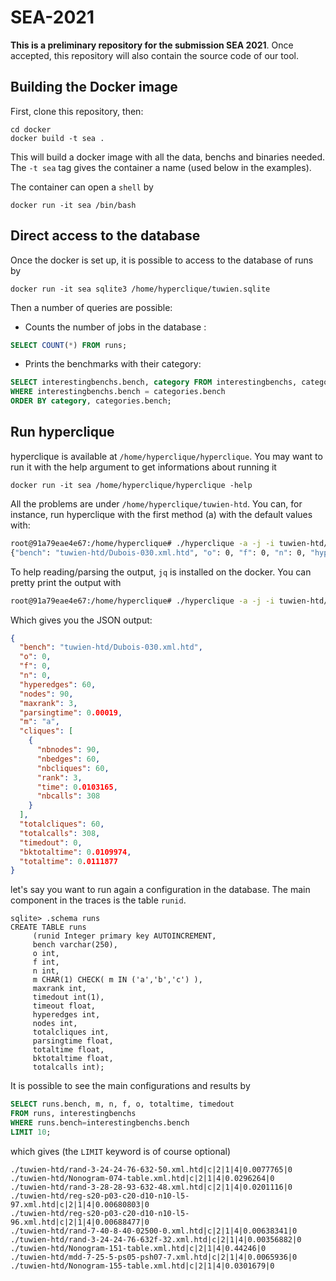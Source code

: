 # SEA-2021

**This is a preliminary repository for the submission SEA 2021**.
Once accepted, this repository will also contain the source code of our tool.

## Building the Docker image

First, clone this repository, then:
```
cd docker
docker build -t sea .
```
This will build a docker image with all the data, benchs and binaries needed. The `-t sea` tag gives the container a name (used below in the examples).

The container can open a `shell` by
```
docker run -it sea /bin/bash
```

## Direct access to the database

Once the docker is set up, it is possible to access to the database of runs by
``` 
docker run -it sea sqlite3 /home/hyperclique/tuwien.sqlite
```

Then a number of queries are possible:
- Counts the number of jobs in the database : 
```sql 
SELECT COUNT(*) FROM runs;
```

- Prints the benchmarks with their category:
```sql
SELECT interestingbenchs.bench, category FROM interestingbenchs, categories
WHERE interestingbenchs.bench = categories.bench
ORDER BY category, categories.bench;
```

## Run hyperclique

hyperclique is available at `/home/hyperclique/hyperclique`. You may want to run it with the help argument to get informations about running it
```
docker run -it sea /home/hyperclique/hyperclique -help
```

All the problems are under `/home/hyperclique/tuwien-htd`. You can, for instance, run hyperclique with the first method (a) with the default values with:
```bash
root@91a79eae4e67:/home/hyperclique# ./hyperclique -a -j -i tuwien-htd/Dubois-030.xml.htd 
{"bench": "tuwien-htd/Dubois-030.xml.htd", "o": 0, "f": 0, "n": 0, "hyperedges": 60, "nodes": 90, "maxrank": 3, "parsingtime": 0.000228, "m": "a", "cliques": [{"nbnodes": 90, "nbedges": 60, "nbcliques": 60, "rank": 3, "time": 0.00983233, "nbcalls": 308}], "totalcliques": 60, "totalcalls": 308, "timedout": 0, "bktotaltime": 0.0104824, "totaltime": 0.0107108}
```

To help reading/parsing the output, `jq` is installed on the docker. You can pretty print the output with
``` bash
root@91a79eae4e67:/home/hyperclique# ./hyperclique -a -j -i tuwien-htd/Dubois-030.xml.htd | jq
```
Which gives you the JSON output:
```json
{
  "bench": "tuwien-htd/Dubois-030.xml.htd",
  "o": 0,
  "f": 0,
  "n": 0,
  "hyperedges": 60,
  "nodes": 90,
  "maxrank": 3,
  "parsingtime": 0.00019,
  "m": "a",
  "cliques": [
    {
      "nbnodes": 90,
      "nbedges": 60,
      "nbcliques": 60,
      "rank": 3,
      "time": 0.0103165,
      "nbcalls": 308
    }
  ],
  "totalcliques": 60,
  "totalcalls": 308,
  "timedout": 0,
  "bktotaltime": 0.0109974,
  "totaltime": 0.0111877
}
```



let's say you want to run again a configuration in the database. The main component in the traces is the table `runid`. 
```
sqlite> .schema runs 
CREATE TABLE runs
     (runid Integer primary key AUTOINCREMENT, 
     bench varchar(250), 
     o int, 
     f int,
     n int,
     m CHAR(1) CHECK( m IN ('a','b','c') ),
     maxrank int,
     timedout int(1),
     timeout float,
     hyperedges int,
     nodes int,
     totalcliques int,
     parsingtime float,
     totaltime float,
     bktotaltime float,
     totalcalls int);
```
It is possible to see the main configurations and results  by
```sql
SELECT runs.bench, m, n, f, o, totaltime, timedout
FROM runs, interestingbenchs 
WHERE runs.bench=interestingbenchs.bench
LIMIT 10;
```
which gives (the `LIMIT` keyword is of course optional)
```
./tuwien-htd/rand-3-24-24-76-632-50.xml.htd|c|2|1|4|0.0077765|0
./tuwien-htd/Nonogram-074-table.xml.htd|c|2|1|4|0.0296264|0
./tuwien-htd/rand-3-28-28-93-632-48.xml.htd|c|2|1|4|0.0201116|0
./tuwien-htd/reg-s20-p03-c20-d10-n10-l5-97.xml.htd|c|2|1|4|0.00680803|0
./tuwien-htd/reg-s20-p03-c20-d10-n10-l5-96.xml.htd|c|2|1|4|0.00688477|0
./tuwien-htd/rand-7-40-8-40-02500-0.xml.htd|c|2|1|4|0.00638341|0
./tuwien-htd/rand-3-24-24-76-632f-32.xml.htd|c|2|1|4|0.00356882|0
./tuwien-htd/Nonogram-151-table.xml.htd|c|2|1|4|0.44246|0
./tuwien-htd/mdd-7-25-5-ps05-psh07-7.xml.htd|c|2|1|4|0.0065936|0
./tuwien-htd/Nonogram-155-table.xml.htd|c|2|1|4|0.0301679|0
```
